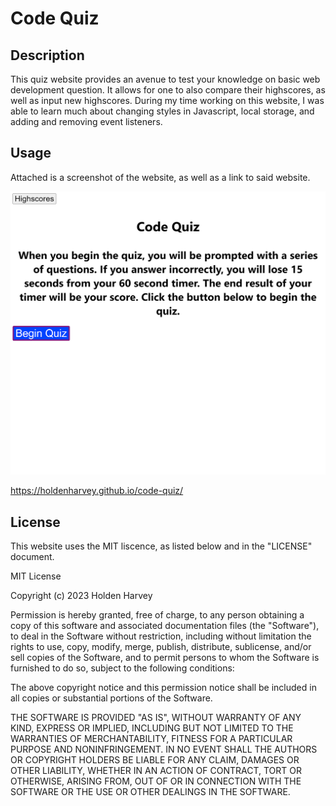 # Code Quiz

## Description

This quiz website provides an avenue to test your knowledge on basic web development question. It allows for one to also compare their highscores, as well as input new highscores. During my time working on this website, I was able to learn much about changing styles in Javascript, local storage, and adding and removing event listeners.


## Usage

Attached is a screenshot of the website, as well as a link to said website.

![Screenshot depicting code quiz website](screenshot.png)

https://holdenharvey.github.io/code-quiz/

## License

This website uses the MIT liscence, as listed below and in the "LICENSE" document.

MIT License

Copyright (c) 2023 Holden Harvey

Permission is hereby granted, free of charge, to any person obtaining a copy
of this software and associated documentation files (the "Software"), to deal
in the Software without restriction, including without limitation the rights
to use, copy, modify, merge, publish, distribute, sublicense, and/or sell
copies of the Software, and to permit persons to whom the Software is
furnished to do so, subject to the following conditions:

The above copyright notice and this permission notice shall be included in all
copies or substantial portions of the Software.

THE SOFTWARE IS PROVIDED "AS IS", WITHOUT WARRANTY OF ANY KIND, EXPRESS OR
IMPLIED, INCLUDING BUT NOT LIMITED TO THE WARRANTIES OF MERCHANTABILITY,
FITNESS FOR A PARTICULAR PURPOSE AND NONINFRINGEMENT. IN NO EVENT SHALL THE
AUTHORS OR COPYRIGHT HOLDERS BE LIABLE FOR ANY CLAIM, DAMAGES OR OTHER
LIABILITY, WHETHER IN AN ACTION OF CONTRACT, TORT OR OTHERWISE, ARISING FROM,
OUT OF OR IN CONNECTION WITH THE SOFTWARE OR THE USE OR OTHER DEALINGS IN THE
SOFTWARE.